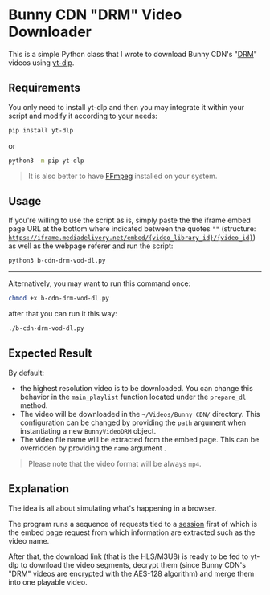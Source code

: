 # Bunny CDN "DRM" Video Downloader

This is a simple Python class that I wrote to download Bunny CDN's "[DRM](https://bunny.net/stream/media-cage-video-content-protection/)" videos using [yt-dlp](https://github.com/yt-dlp/yt-dlp).

## Requirements

You only need to install yt-dlp and then you may integrate it within your script and modify it according to your needs:

```bash
pip install yt-dlp
```

or

```bash
python3 -m pip yt-dlp
```
> It is also better to have [FFmpeg](https://ffmpeg.org) installed on your system.

## Usage

If you're willing to use the script as is, simply paste the the iframe embed page URL at the bottom where indicated between the quotes `""` (structure: [`https://iframe.mediadelivery.net/embed/{video_library_id}/{video_id}`](https://docs.bunny.net/docs/stream-embedding-videos)) as well as the webpage referer and run the script:

```bash
python3 b-cdn-drm-vod-dl.py
```

___

Alternatively, you may want to run this command once:

```bash
chmod +x b-cdn-drm-vod-dl.py
```

after that you can run it this way:

```bash
./b-cdn-drm-vod-dl.py
```

## Expected Result

By default:

* the highest resolution video is to be downloaded. You can change this behavior in the `main_playlist` function located under the `prepare_dl` method.
* The video will be downloaded in the `~/Videos/Bunny CDN/` directory. This configuration can be changed by providing the `path` argument when instantiating a new `BunnyVideoDRM` object.
* The video file name will be extracted from the embed page. This can be overridden by providing the `name` argument .

> Please note that the video format will be always `mp4`.

## Explanation

The idea is all about simulating what's happening in a browser.

The program runs a sequence of requests tied to a [session](https://requests.readthedocs.io/en/latest/user/advanced/#session-objects) first of which is the embed page request from which information are extracted such as the video name.

After that, the download link (that is the HLS/M3U8) is ready to be fed to yt-dlp to download the video segments, decrypt them (since Bunny CDN's "DRM" videos are encrypted with the AES-128 algorithm) and merge them into one playable video.
